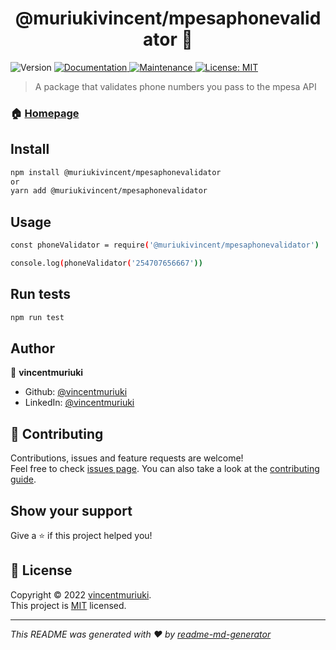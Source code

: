 <h1 align="center">@muriukivincent/mpesaphonevalidator 👋</h1>
<p>
  <img alt="Version" src="https://img.shields.io/badge/version-1.0.13-blue.svg?cacheSeconds=2592000" />
  <a href="https://github.com/vincentmuriuki/mpesaPhoneValidator#readme" target="_blank">
    <img alt="Documentation" src="https://img.shields.io/badge/documentation-yes-brightgreen.svg" />
  </a>
  <a href="https://github.com/vincentmuriuki/mpesaPhoneValidator/graphs/commit-activity" target="_blank">
    <img alt="Maintenance" src="https://img.shields.io/badge/Maintained%3F-yes-green.svg" />
  </a>
  <a href="https://github.com/vincentmuriuki/mpesaPhoneValidator/blob/master/LICENSE" target="_blank">
    <img alt="License: MIT" src="https://img.shields.io/badge/License-MIT-yellow.svg" />
  </a>
</p>

> A package that validates phone numbers you pass to the mpesa API

### 🏠 [Homepage](https://github.com/vincentmuriuki/mpesaPhoneValidator#readme)

## Install

```sh
npm install @muriukivincent/mpesaphonevalidator
or
yarn add @muriukivincent/mpesaphonevalidator
```

## Usage

```sh
const phoneValidator = require('@muriukivincent/mpesaphonevalidator')

console.log(phoneValidator('254707656667'))
```

## Run tests

```sh
npm run test
```

## Author

👤 **vincentmuriuki**

* Github: [@vincentmuriuki](https://github.com/vincentmuriuki)
* LinkedIn: [@vincentmuriuki](https://linkedin.com/in/vincentmuriuki)

## 🤝 Contributing

Contributions, issues and feature requests are welcome!<br />Feel free to check [issues page](https://github.com/vincentmuriuki/mpesaPhoneValidator/issues). You can also take a look at the [contributing guide](https://github.com/vincentmuriuki/mpesaPhoneValidator/blob/master/CONTRIBUTING.md).

## Show your support

Give a ⭐️ if this project helped you!

## 📝 License

Copyright © 2022 [vincentmuriuki](https://github.com/vincentmuriuki).<br />
This project is [MIT](https://github.com/vincentmuriuki/mpesaPhoneValidator/blob/master/LICENSE) licensed.

***
_This README was generated with ❤️ by [readme-md-generator](https://github.com/kefranabg/readme-md-generator)_